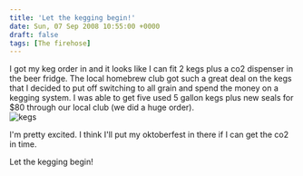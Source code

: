 ```yaml
---
title: 'Let the kegging begin!'
date: Sun, 07 Sep 2008 10:55:00 +0000
draft: false
tags: [The firehose]
---
```


I got my keg order in and it looks like I can fit 2 kegs plus a co2 dispenser in the beer fridge. The local homebrew club got such a great deal on the kegs that I decided to put off switching to all grain and spend the money on a kegging system. I was able to get five used 5 gallon kegs plus new seals for $80 through our local club (we did a huge order).  
![kegs](http://buraglio.com/nick/gallery2/d/10502-1/linkitem4757.jpg?g2_GALLERYSID=5c782b717f73263430b6cb7d97abc784)  
  
I'm pretty excited. I think I'll put my oktoberfest in there if I can get the co2 in time.  
  
Let the kegging begin!